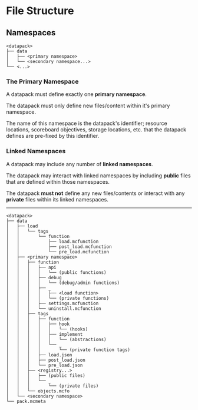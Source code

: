 # File Structure

## Namespaces

```
<datapack>
├── data
│   ├── <primary namespace>
│   └── <secondary namespace...>
└── <...>
```

### The Primary Namespace

A datapack must define exactly one **primary namespace**.

The datapack must only define new files/content within it's primary namespace.

The name of this namespace is the datapack's identifier; resource locations, scoreboard objectives, storage locations, etc. that the datapack defines are pre-fixed by this identifier.

### Linked Namespaces

A datapack may include any number of **linked namespaces**.

The datapack may interact with linked namespaces by including **public** files that are defined within those namespaces.

The datapack **must not** define any new files/contents or interact with any **private** files within its linked namespaces.

***

```
<datapack>
├── data
│   ├── load
│   │   └── tags
│   │       └── function
│   │           ├── load.mcfunction
│   │           ├── post_load.mcfunction
│   │           └── pre_load.mcfunction
│   ├── <primary namespace>
│   │   ├── function
│   │   │   ├── api
│   │   │   │   └── (public functions)
│   │   │   ├── debug
│   │   │   │   └── (debug/admin functions)
│   │   │   ├── _
│   │   │   │   ├── <load function>
│   │   │   │   └── (private functions)
│   │   │   ├── settings.mcfunction
│   │   │   └── uninstall.mcfunction
│   │   ├── tags
│   │   │   ├── function
│   │   │   │   ├── hook
│   │   │   │   │   └── (hooks)
│   │   │   │   ├── implement
│   │   │   │   │   └── (abstractions)
│   │   │   │   └── _
│   │   │   │       └── (private function tags)
│   │   │   ├── load.json
│   │   │   ├── post_load.json
│   │   │   └── pre_load.json
│   │   ├── <registry...>
│   │   │   ├── (public files)
│   │   │   └── _
│   │   │       └── (private files)
│   │   └── objects.mcfo
│   └── <secondary namespace>
└── pack.mcmeta
```



